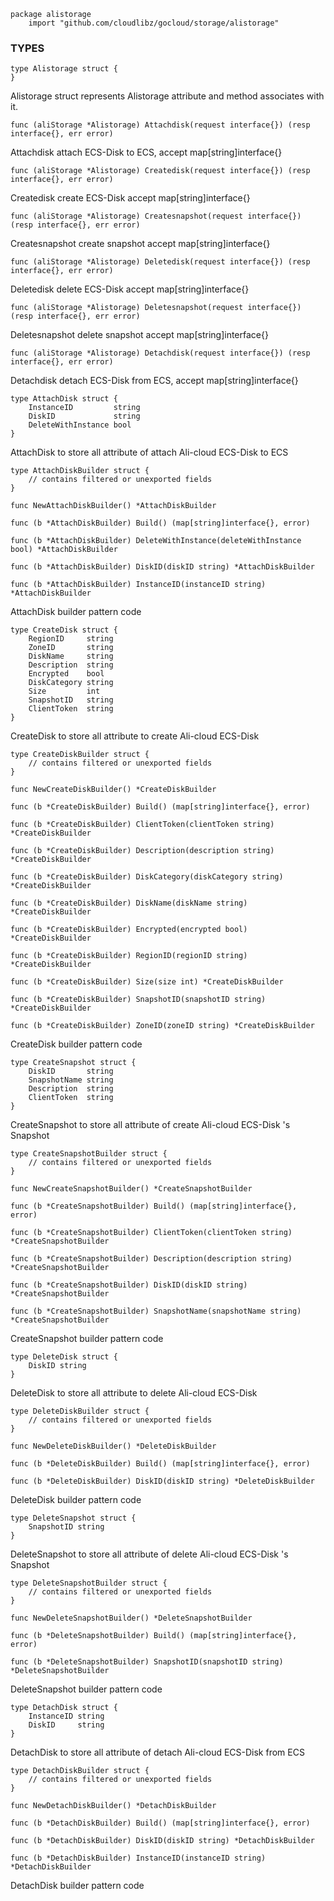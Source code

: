 ```
package alistorage
    import "github.com/cloudlibz/gocloud/storage/alistorage"
```

### TYPES

```
type Alistorage struct {
}
```
Alistorage struct represents Alistorage attribute and method associates with it.

```
func (aliStorage *Alistorage) Attachdisk(request interface{}) (resp interface{}, err error)
```
Attachdisk attach ECS-Disk to ECS, accept map[string]interface{}

```
func (aliStorage *Alistorage) Createdisk(request interface{}) (resp interface{}, err error)
```
Createdisk create ECS-Disk accept map[string]interface{}

```
func (aliStorage *Alistorage) Createsnapshot(request interface{}) (resp interface{}, err error)
```
Createsnapshot create snapshot accept map[string]interface{}

```
func (aliStorage *Alistorage) Deletedisk(request interface{}) (resp interface{}, err error)
```
Deletedisk delete ECS-Disk accept map[string]interface{}

```
func (aliStorage *Alistorage) Deletesnapshot(request interface{}) (resp interface{}, err error)
```
Deletesnapshot delete snapshot accept map[string]interface{}

```
func (aliStorage *Alistorage) Detachdisk(request interface{}) (resp interface{}, err error)
```
Detachdisk detach ECS-Disk from ECS, accept map[string]interface{}

```
type AttachDisk struct {
    InstanceID         string
    DiskID             string
    DeleteWithInstance bool
}
```
AttachDisk to store all attribute of attach Ali-cloud ECS-Disk to ECS

```
type AttachDiskBuilder struct {
    // contains filtered or unexported fields
}

func NewAttachDiskBuilder() *AttachDiskBuilder

func (b *AttachDiskBuilder) Build() (map[string]interface{}, error)

func (b *AttachDiskBuilder) DeleteWithInstance(deleteWithInstance bool) *AttachDiskBuilder

func (b *AttachDiskBuilder) DiskID(diskID string) *AttachDiskBuilder

func (b *AttachDiskBuilder) InstanceID(instanceID string) *AttachDiskBuilder
```
AttachDisk builder pattern code

```
type CreateDisk struct {
    RegionID     string
    ZoneID       string
    DiskName     string
    Description  string
    Encrypted    bool
    DiskCategory string
    Size         int
    SnapshotID   string
    ClientToken  string
}
```
CreateDisk to store all attribute to create Ali-cloud ECS-Disk

```
type CreateDiskBuilder struct {
    // contains filtered or unexported fields
}

func NewCreateDiskBuilder() *CreateDiskBuilder

func (b *CreateDiskBuilder) Build() (map[string]interface{}, error)

func (b *CreateDiskBuilder) ClientToken(clientToken string) *CreateDiskBuilder

func (b *CreateDiskBuilder) Description(description string) *CreateDiskBuilder

func (b *CreateDiskBuilder) DiskCategory(diskCategory string) *CreateDiskBuilder

func (b *CreateDiskBuilder) DiskName(diskName string) *CreateDiskBuilder

func (b *CreateDiskBuilder) Encrypted(encrypted bool) *CreateDiskBuilder

func (b *CreateDiskBuilder) RegionID(regionID string) *CreateDiskBuilder

func (b *CreateDiskBuilder) Size(size int) *CreateDiskBuilder

func (b *CreateDiskBuilder) SnapshotID(snapshotID string) *CreateDiskBuilder

func (b *CreateDiskBuilder) ZoneID(zoneID string) *CreateDiskBuilder
```
CreateDisk builder pattern code

```
type CreateSnapshot struct {
    DiskID       string
    SnapshotName string
    Description  string
    ClientToken  string
}
```
CreateSnapshot to store all attribute of create Ali-cloud ECS-Disk 's Snapshot

```
type CreateSnapshotBuilder struct {
    // contains filtered or unexported fields
}

func NewCreateSnapshotBuilder() *CreateSnapshotBuilder

func (b *CreateSnapshotBuilder) Build() (map[string]interface{}, error)

func (b *CreateSnapshotBuilder) ClientToken(clientToken string) *CreateSnapshotBuilder

func (b *CreateSnapshotBuilder) Description(description string) *CreateSnapshotBuilder

func (b *CreateSnapshotBuilder) DiskID(diskID string) *CreateSnapshotBuilder

func (b *CreateSnapshotBuilder) SnapshotName(snapshotName string) *CreateSnapshotBuilder
```
CreateSnapshot builder pattern code

```
type DeleteDisk struct {
    DiskID string
}
```
DeleteDisk to store all attribute to delete Ali-cloud ECS-Disk

```
type DeleteDiskBuilder struct {
    // contains filtered or unexported fields
}

func NewDeleteDiskBuilder() *DeleteDiskBuilder

func (b *DeleteDiskBuilder) Build() (map[string]interface{}, error)

func (b *DeleteDiskBuilder) DiskID(diskID string) *DeleteDiskBuilder
```
DeleteDisk builder pattern code

```
type DeleteSnapshot struct {
    SnapshotID string
}
```
DeleteSnapshot to store all attribute of delete Ali-cloud ECS-Disk 's Snapshot

```
type DeleteSnapshotBuilder struct {
    // contains filtered or unexported fields
}

func NewDeleteSnapshotBuilder() *DeleteSnapshotBuilder

func (b *DeleteSnapshotBuilder) Build() (map[string]interface{}, error)

func (b *DeleteSnapshotBuilder) SnapshotID(snapshotID string) *DeleteSnapshotBuilder
```
DeleteSnapshot builder pattern code

```
type DetachDisk struct {
    InstanceID string
    DiskID     string
}
```
DetachDisk to store all attribute of detach Ali-cloud ECS-Disk from ECS

```
type DetachDiskBuilder struct {
    // contains filtered or unexported fields
}

func NewDetachDiskBuilder() *DetachDiskBuilder

func (b *DetachDiskBuilder) Build() (map[string]interface{}, error)

func (b *DetachDiskBuilder) DiskID(diskID string) *DetachDiskBuilder

func (b *DetachDiskBuilder) InstanceID(instanceID string) *DetachDiskBuilder
```
DetachDisk builder pattern code

